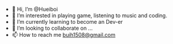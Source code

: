 - 👋 Hi, I’m @Hueiboi
- 👀 I’m interested in playing game, listening to music and coding.
- 🌱 I’m currently learning to become an Dev-er
- 💞️ I’m looking to collaborate on ...
- 📫 How to reach me buih1508@gmail.com

<!---
Hueiboi/Hueiboi is a ✨ special ✨ repository because its `README.md` (this file) appears on your GitHub profile.
You can click the Preview link to take a look at your changes.
--->
